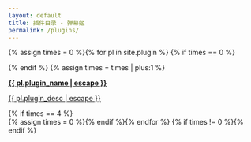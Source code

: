 ```yaml
---
layout: default
title: 插件目录 - 弹幕姬
permalink: /plugins/
---
```

<!--<li><h3><a class="post-link" href="{{ pl.url }}">{{ pl.title | escape }} | {{ pl.plugin_desc | escape }}</a></h3></li>-->
<!-- 这坨换行。。强迫症要死了。。输出整齐与代码整齐不可兼得 -->
{% assign times = 0 %}{% for pl in site.plugin %}
{% if times == 0 %}<!-- 输出一行的开始标签 --><div class="w3-row-padding">{% endif %}
{% assign times = times | plus:1 %}<!-- times += 1; --><!-- 插件信息开始 -->
<div class="plugin-page-card w3-quarter w3-container w3-margin-bottom">
<a href="{{ pl.url }}"><div class="w3-container w3-theme-l4 w3-card-4">
<p><b>{{ pl.plugin_name | escape }}</b></p>
<p>{{ pl.plugin_desc | escape }}</p>
</div></a></div><!-- 插件信息结束 -->
{% if times == 4 %}<!-- if(times==4) 输出一行的结束 --></div>{% assign times = 0 %}<!-- 重设times=0 -->{% endif %}{% endfor %}
{% if times != 0 %}<!-- 需要多输出一个</div> --></div>{% endif %}